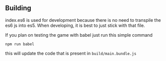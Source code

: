 ## Building

index.es6 is used for development because there is no need to transpile the es6 js into es5.
When developing, it is best to just stick with that file.

If you plan on testing the game with babel just run this simple command

```
npm run babel
```

this will update the code that is present in `build/main.bundle.js`